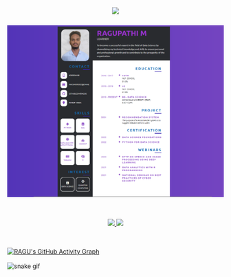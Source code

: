 <h1 align="center">
  <a href="https://git.io/typing-svg">
    <img src="https://readme-typing-svg.herokuapp.com?color=%2340A597&size=30&width=800&lines=Hello+World!;I+love+building+things+that+live+on+the+internet">
  </a>
</h1>

![img.png](img/img.png)

<br>
<br>
<div align="center">
  <a href="https://github.com/ragu8">
  <img height="180em" src="https://github-readme-stats.vercel.app/api?username=ragu8&show_icons=true&theme=dracula&include_all_commits=true&count_private=true"/>
  <img height="180em" src="https://github-readme-stats.vercel.app/api/top-langs/?username=ragu8&layout=compact&langs_count=7&theme=dracula"/>
</div>
  <br>
  <br>
  
[![RAGU's GitHub Activity Graph](https://activity-graph.herokuapp.com/graph?username=ragu8&theme=rogue)](https://github.com/ragu8)
 <br>
<br>
![snake gif](https://github.com/ragu8/ragu8/blob/output/github-contribution-grid-snake.gif)
<br>
<br>  

  
  

  
  
  
  

